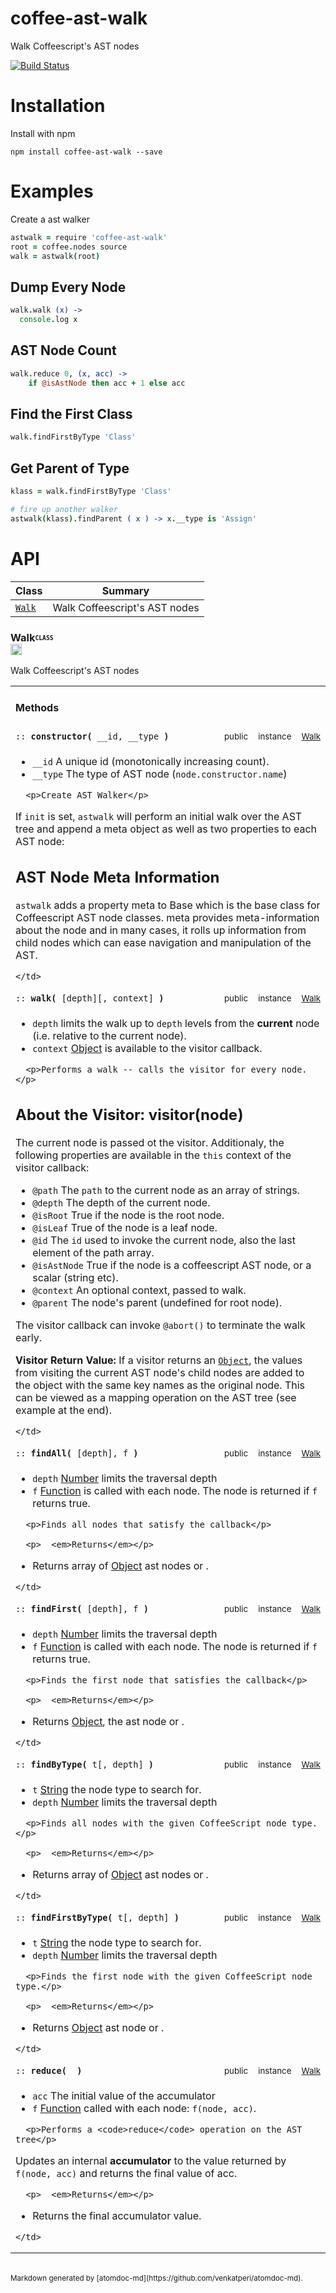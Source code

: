 # coffee-ast-walk
Walk Coffeescript's AST nodes

[![Build Status](https://travis-ci.org/venkatperi/coffee-ast-walk.svg?branch=master)](https://travis-ci.org/venkatperi/coffee-ast-walk)

# Installation

Install with npm

```shell
npm install coffee-ast-walk --save
```

# Examples

Create a ast walker

```coffeescript
astwalk = require 'coffee-ast-walk'
root = coffee.nodes source
walk = astwalk(root)
```

## Dump Every Node

```coffeescript
walk.walk (x) ->
  console.log x
```

## AST Node Count

```coffeescript
walk.reduce 0, (x, acc) ->
	if @isAstNode then acc + 1 else acc
```

## Find the First Class

```coffeescript
walk.findFirstByType 'Class'
```

## Get Parent of Type

```coffeescript
klass = walk.findFirstByType 'Class'

# fire up another walker
astwalk(klass).findParent ( x ) -> x.__type is 'Assign'
```


# <a name='classes'>API</a>

Class |  Summary
------| ------------
<code>[Walk](#class-Walk)</code> | Walk Coffeescript's AST nodes


### <a name="class-Walk">Walk</a><b><sub><sup><code>CLASS </code></sup></sub></b><a href="#classes"><img src="https://rawgit.com/venkatperi/atomdoc-md/master/assets/octicons/arrow-up.svg" alt="Back to Class List" height= "18px"></a>

<p>Walk Coffeescript&#39;s AST nodes</p>


<table width="100%">
  <tr>
    <td colspan="4"><h4>Methods</h4></td>
  </tr>
  
  <tr>
    <td><code>:: <b>constructor(</b> __id, __type <b>)</b></code></td>
    <td width="8%" align="center"><sub>public</sub></td>
    <td width="8%" align="center"><sub>instance</sub></td>
    <td width="8%" align="center"><sub><a href="#class-Walk">Walk</a></sub></td>
  </tr>
  <tr>
    <td colspan="4">
      <ul>
  <li><code>__id</code> A unique id (monotonically increasing count).</li>
  <li><code>__type</code> The type of AST node (<code>node.constructor.name</code>)</li>
  </ul>
  
      <p>Create AST Walker</p>
  <p>If <code>init</code> is set, <code>astwalk</code> will perform an initial
  walk over the AST tree and append a meta object as well as two
  properties to each AST node:</p>
  <h2 id="ast-node-meta-information">AST Node Meta Information</h2>
  <p><code>astwalk</code> adds a property meta to Base which is the base class for
   Coffeescript AST node classes. meta provides meta-information
  about the node and in many cases, it rolls up information from
  child nodes which can ease navigation and manipulation of the AST.</p>
  
      
    </td>
  </tr>
  
  <tr>
    <td><code>:: <b>walk(</b> [depth][, context] <b>)</b></code></td>
    <td width="8%" align="center"><sub>public</sub></td>
    <td width="8%" align="center"><sub>instance</sub></td>
    <td width="8%" align="center"><sub><a href="#class-Walk">Walk</a></sub></td>
  </tr>
  <tr>
    <td colspan="4">
      <ul>
  <li><code>depth</code> limits the walk up to <code>depth</code> levels from the <strong>current</strong> node (i.e. relative to the current node).</li>
  <li><code>context</code> <a href="https://developer.mozilla.org/en-US/docs/Web/JavaScript/Reference/Global_Objects/Object">Object</a> is available to the visitor callback.</li>
  </ul>
  
      <p>Performs a walk -- calls the visitor for every node.</p>
  <h2 id="about-the-visitor-visitor-node-">About the Visitor: visitor(node)</h2>
  <p>The current node is passed ot the visitor. Additionaly,
  the following properties are available in the <code>this</code> context
   of the visitor callback:</p>
  <ul>
  <li><code>@path</code> The <code>path</code> to the current node as an array of strings.</li>
  <li><code>@depth</code> The depth of the current node.</li>
  <li><code>@isRoot</code> True if the node is the root node.</li>
  <li><code>@isLeaf</code> True of the node is a leaf node.</li>
  <li><code>@id</code> The <code>id</code> used to invoke the current node, also the last
    element of the path array.</li>
  <li><code>@isAstNode</code> True if the node is a coffeescript AST node, or a
  scalar (string etc).</li>
  <li><code>@context</code> An optional context, passed to walk.</li>
  <li><code>@parent</code> The node&#39;s parent (undefined for root node).</li>
  </ul>
  <p>The visitor callback can invoke <code>@abort()</code> to terminate the walk early.</p>
  <p> <strong>Visitor Return Value:</strong> If a visitor returns an <code><a href="https://developer.mozilla.org/en-US/docs/Web/JavaScript/Reference/Global_Objects/Object">Object</a></code>,
  the values from visiting the current AST node&#39;s child nodes are
  added to the object with the same key names as the original node.
  This can be viewed as a mapping operation on the AST tree (see example at
   the end).</p>
  
      
    </td>
  </tr>
  
  <tr>
    <td><code>:: <b>findAll(</b> [depth], f <b>)</b></code></td>
    <td width="8%" align="center"><sub>public</sub></td>
    <td width="8%" align="center"><sub>instance</sub></td>
    <td width="8%" align="center"><sub><a href="#class-Walk">Walk</a></sub></td>
  </tr>
  <tr>
    <td colspan="4">
      <ul>
  <li><code>depth</code> <a href="https://developer.mozilla.org/en-US/docs/Web/JavaScript/Reference/Global_Objects/Number">Number</a> limits the traversal depth</li>
  <li><code>f</code> <a href="https://developer.mozilla.org/en-US/docs/Web/JavaScript/Reference/Global_Objects/Function">Function</a> is called with each node. The node is returned if <code>f</code> returns true.</li>
  </ul>
  
      <p>Finds all nodes that satisfy the callback</p>
  
      <p>  <em>Returns</em></p>
  <ul>
  <li>Returns array of <a href="https://developer.mozilla.org/en-US/docs/Web/JavaScript/Reference/Global_Objects/Object">Object</a> ast nodes or .</li>
  </ul>
  
    </td>
  </tr>
  
  <tr>
    <td><code>:: <b>findFirst(</b> [depth], f <b>)</b></code></td>
    <td width="8%" align="center"><sub>public</sub></td>
    <td width="8%" align="center"><sub>instance</sub></td>
    <td width="8%" align="center"><sub><a href="#class-Walk">Walk</a></sub></td>
  </tr>
  <tr>
    <td colspan="4">
      <ul>
  <li><code>depth</code> <a href="https://developer.mozilla.org/en-US/docs/Web/JavaScript/Reference/Global_Objects/Number">Number</a> limits the traversal depth</li>
  <li><code>f</code> <a href="https://developer.mozilla.org/en-US/docs/Web/JavaScript/Reference/Global_Objects/Function">Function</a> is called with each node. The node is returned if <code>f</code> returns true.</li>
  </ul>
  
      <p>Finds the first node that satisfies the callback</p>
  
      <p>  <em>Returns</em></p>
  <ul>
  <li>Returns <a href="https://developer.mozilla.org/en-US/docs/Web/JavaScript/Reference/Global_Objects/Object">Object</a>, the ast node or .</li>
  </ul>
  
    </td>
  </tr>
  
  <tr>
    <td><code>:: <b>findByType(</b> t[, depth] <b>)</b></code></td>
    <td width="8%" align="center"><sub>public</sub></td>
    <td width="8%" align="center"><sub>instance</sub></td>
    <td width="8%" align="center"><sub><a href="#class-Walk">Walk</a></sub></td>
  </tr>
  <tr>
    <td colspan="4">
      <ul>
  <li><code>t</code> <a href="https://developer.mozilla.org/en-US/docs/Web/JavaScript/Reference/Global_Objects/String">String</a> the node type to search for.</li>
  <li><code>depth</code> <a href="https://developer.mozilla.org/en-US/docs/Web/JavaScript/Reference/Global_Objects/Number">Number</a> limits the traversal depth</li>
  </ul>
  
      <p>Finds all nodes with the given CoffeeScript node type.</p>
  
      <p>  <em>Returns</em></p>
  <ul>
  <li>Returns array of <a href="https://developer.mozilla.org/en-US/docs/Web/JavaScript/Reference/Global_Objects/Object">Object</a> ast nodes or .</li>
  </ul>
  
    </td>
  </tr>
  
  <tr>
    <td><code>:: <b>findFirstByType(</b> t[, depth] <b>)</b></code></td>
    <td width="8%" align="center"><sub>public</sub></td>
    <td width="8%" align="center"><sub>instance</sub></td>
    <td width="8%" align="center"><sub><a href="#class-Walk">Walk</a></sub></td>
  </tr>
  <tr>
    <td colspan="4">
      <ul>
  <li><code>t</code> <a href="https://developer.mozilla.org/en-US/docs/Web/JavaScript/Reference/Global_Objects/String">String</a> the node type to search for.</li>
  <li><code>depth</code> <a href="https://developer.mozilla.org/en-US/docs/Web/JavaScript/Reference/Global_Objects/Number">Number</a> limits the traversal depth</li>
  </ul>
  
      <p>Finds the first node with the given CoffeeScript node type.</p>
  
      <p>  <em>Returns</em></p>
  <ul>
  <li>Returns <a href="https://developer.mozilla.org/en-US/docs/Web/JavaScript/Reference/Global_Objects/Object">Object</a> ast node or .</li>
  </ul>
  
    </td>
  </tr>
  
  <tr>
    <td><code>:: <b>reduce(</b>  <b>)</b></code></td>
    <td width="8%" align="center"><sub>public</sub></td>
    <td width="8%" align="center"><sub>instance</sub></td>
    <td width="8%" align="center"><sub><a href="#class-Walk">Walk</a></sub></td>
  </tr>
  <tr>
    <td colspan="4">
      <ul>
  <li><code>acc</code> The initial value of the accumulator</li>
  <li><code>f</code> <a href="https://developer.mozilla.org/en-US/docs/Web/JavaScript/Reference/Global_Objects/Function">Function</a> called with each node: <code>f(node, acc)</code>.</li>
  </ul>
  
      <p>Performs a <code>reduce</code> operation on the AST tree</p>
  <p>Updates an internal <strong>accumulator</strong> to the value returned by
  <code>f(node, acc)</code> and returns the final value of acc.</p>
  
      <p>  <em>Returns</em></p>
  <ul>
  <li>Returns the final accumulator value.</li>
  </ul>
  
    </td>
  </tr>
  
</table>




<br>
<sub>Markdown generated by [atomdoc-md](https://github.com/venkatperi/atomdoc-md).</sub>
